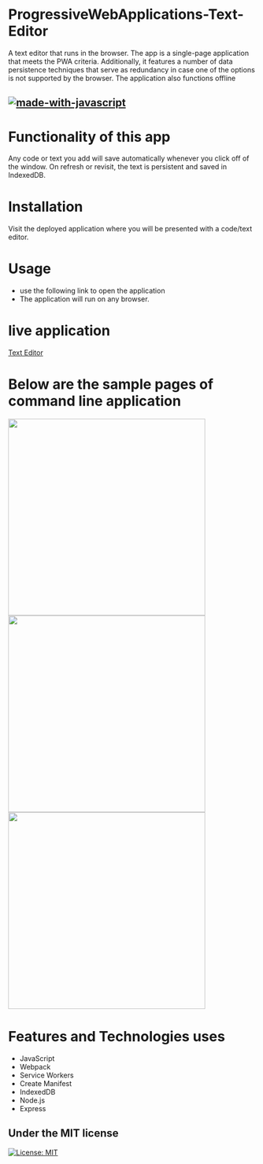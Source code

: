 # ProgressiveWebApplications-Text-Editor

A text editor that runs in the browser. The app is a single-page application that meets the PWA criteria. Additionally, it features a number of data persistence techniques that serve as redundancy in case one of the options is not supported by the browser. The application also functions offline

## [![made-with-javascript](https://img.shields.io/badge/JavaScript-1f425f.svg)](https://www.javascript.com)

# Functionality of this app

Any code or text you add will save automatically whenever you click off of the window. On refresh or revisit, the text is persistent and saved in IndexedDB.

# Installation

Visit the deployed application where you will be presented with a code/text editor.

# Usage

- use the following link to open the application
- The application will run on any browser.

# live application

[Text Editor]()

# Below are the sample pages of command line application

<img src = "" width ="400">

<img src = "" width ="400">

<img src = "" width ="400">

# Features and Technologies uses

- JavaScript
- Webpack
- Service Workers
- Create Manifest
- IndexedDB
- Node.js
- Express

## Under the MIT license

[![License: MIT](https://img.shields.io/badge/License-MIT-yellow.svg)](https://opensource.org/licenses/MIT)
